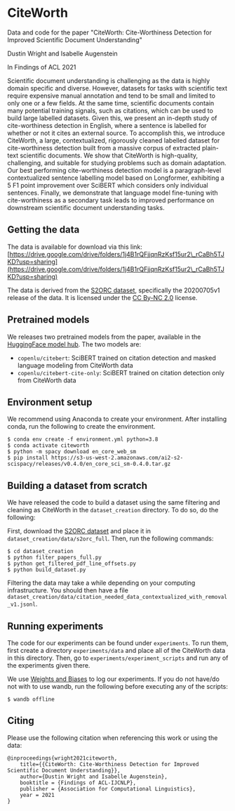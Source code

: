 # CiteWorth
Data and code for the paper "CiteWorth: Cite-Worthiness Detection for Improved Scientific Document Understanding"

Dustin Wright and Isabelle Augenstein

In Findings of ACL 2021

Scientific document understanding is challenging as the data is highly domain specific and diverse. However, datasets for tasks with scientific text require expensive manual annotation and tend to be small and limited to only one or a few fields. At the same time, scientific documents contain many potential training signals, such as citations, which can be used to build large labelled datasets. Given this, we present an in-depth study of cite-worthiness detection in English, where a sentence is labelled for whether or not it cites an external source. To accomplish this, we introduce CiteWorth, a large, contextualized, rigorously cleaned labelled dataset for cite-worthiness detection built from a massive corpus of extracted plain-text scientific documents. We show that CiteWorth is high-quality, challenging, and suitable for studying problems such as domain adaptation. Our best performing cite-worthiness detection model is a paragraph-level contextualized sentence labelling model based on Longformer, exhibiting a 5 F1 point improvement over SciBERT which considers only individual sentences. Finally, we demonstrate that language model fine-tuning with cite-worthiness as a secondary task leads to improved performance on downstream scientific document understanding tasks.

## Getting the data
The data is available for download via this link: [https://drive.google.com/drive/folders/1j4B1rQFjjqnRzKsf15ur2\_rCaBh5TJKD?usp=sharing](https://drive.google.com/drive/folders/1j4B1rQFjjqnRzKsf15ur2\_rCaBh5TJKD?usp=sharing)

The data is derived from the [S2ORC dataset](https://github.com/allenai/s2orc), specifically the 20200705v1 release of the data. It is licensed under the [CC By-NC 2.0](https://creativecommons.org/licenses/by-nc/2.0/) license.   

## Pretrained models
We releases two pretrained models from the paper, available in the [HuggingFace model hub](https://huggingface.co/copenlu). The two models are:
 - `copenlu/citebert`: SciBERT trained on citation detection and masked language modeling from CiteWorth data
 - `copenlu/citebert-cite-only`: SciBERT trained on citation detection only from CiteWorth data

## Environment setup
We recommend using Anaconda to create your environment. After installing conda, run the following to create the environment.
```[bash]
$ conda env create -f environment.yml python=3.8
$ conda activate citeworth
$ python -m spacy download en_core_web_sm
$ pip install https://s3-us-west-2.amazonaws.com/ai2-s2-scispacy/releases/v0.4.0/en_core_sci_sm-0.4.0.tar.gz   
``` 

## Building a dataset from scratch
We have released the code to build a dataset using the same filtering and cleaning as CiteWorth in the `dataset_creation` directory. To do so, do the following:

First, download the [S2ORC dataset](https://github.com/allenai/s2orc) and place it in `dataset_creation/data/s2orc_full`. Then, run the following commands:
```[bash]
$ cd dataset_creation
$ python filter_papers_full.py
$ python get_filtered_pdf_line_offsets.py
$ python build_dataset.py
```

Filtering the data may take a while depending on your computing infrastructure. You should then have a file `dataset_creation/data/citation_needed_data_contextualized_with_removal_v1.jsonl`. 


## Running experiments
The code for our experiments can be found under `experiments`. To run them, first create a directory `experiments/data` and place all of the CiteWorth data in this directory. Then, go to `experiments/experiment_scripts` and run any of the experiments given there.

We use [Weights and Biases](https://wandb.ai/site) to log our experiments. If you do not have/do not with to use wandb, run the following before executing any of the scripts:
```
$ wandb offline
```


## Citing
Please use the following citation when referencing this work or using the data:

```
@inproceedings{wright2021citeworth,
    title={{CiteWorth: Cite-Worthiness Detection for Improved Scientific Document Understanding}},
    author={Dustin Wright and Isabelle Augenstein},
    booktitle = {Findings of ACL-IJCNLP},
    publisher = {Association for Computational Linguistics},
    year = 2021
}
```
